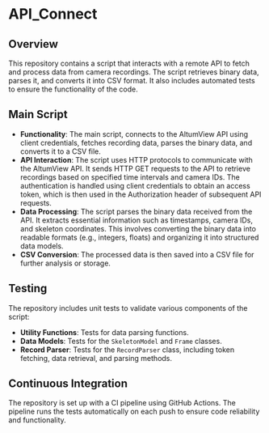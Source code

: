 # API_Connect

## Overview

This repository contains a script that interacts with a remote API to fetch and process data from camera recordings. The script retrieves binary data, parses it, and converts it into CSV format. It also includes automated tests to ensure the functionality of the code.

## Main Script

- **Functionality**: The main script,  connects to the AltumView API using client credentials, fetches recording data, parses the binary data, and converts it to a CSV file.
- **API Interaction**: The script uses HTTP protocols to communicate with the AltumView API. It sends HTTP GET requests to the API to retrieve recordings based on specified time intervals and camera IDs. The authentication is handled using client credentials to obtain an access token, which is then used in the Authorization header of subsequent API requests.
- **Data Processing**: The script parses the binary data received from the API. It extracts essential information such as timestamps, camera IDs, and skeleton coordinates. This involves converting the binary data into readable formats (e.g., integers, floats) and organizing it into structured data models.
- **CSV Conversion**: The processed data is then saved into a CSV file for further analysis or storage. 

## Testing

The repository includes unit tests to validate various components of the script:
- **Utility Functions**: Tests for data parsing functions.
- **Data Models**: Tests for the `SkeletonModel` and `Frame` classes.
- **Record Parser**: Tests for the `RecordParser` class, including token fetching, data retrieval, and parsing methods.

## Continuous Integration

The repository is set up with a CI pipeline using GitHub Actions. The pipeline runs the tests automatically on each push to ensure code reliability and functionality.


